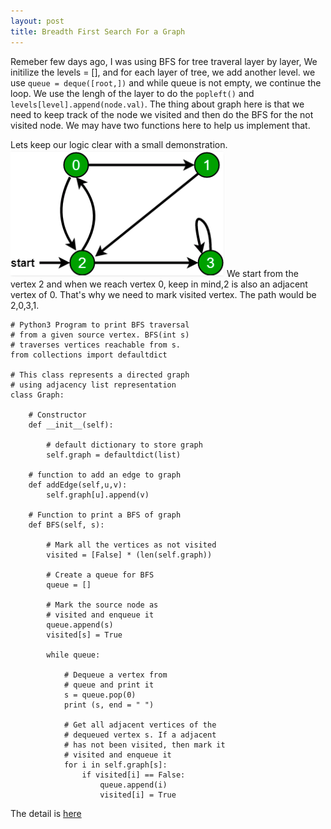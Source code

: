 ```yaml
---
layout: post
title: Breadth First Search For a Graph
---
```

Remeber few days ago, I was using BFS for tree traveral layer by layer, We initilize the levels = [], and for each layer of tree, we add another level. we use `queue = deque([root,])` and while queue is not empty, we continue the loop. We use the lengh of the layer to do the `popleft()` and `levels[level].append(node.val)`. The thing about graph here is that we need to keep track of the node we visited and then do the BFS for the not visited node. We may have two functions here to help us implement that.

Lets keep our logic clear with a small demonstration.
<img src="/img/posts/graph.png" alt="another pic" aligh="center"/>
We start from the vertex 2 and when we reach vertex 0, keep in mind,2 is also an adjacent vertex of 0. That's why we need to mark visited vertex. The path would be 2,0,3,1.
~~~
# Python3 Program to print BFS traversal 
# from a given source vertex. BFS(int s) 
# traverses vertices reachable from s. 
from collections import defaultdict 
  
# This class represents a directed graph 
# using adjacency list representation 
class Graph: 
  
    # Constructor 
    def __init__(self): 
  
        # default dictionary to store graph 
        self.graph = defaultdict(list) 
  
    # function to add an edge to graph 
    def addEdge(self,u,v): 
        self.graph[u].append(v) 
  
    # Function to print a BFS of graph 
    def BFS(self, s): 
  
        # Mark all the vertices as not visited 
        visited = [False] * (len(self.graph)) 
  
        # Create a queue for BFS 
        queue = [] 
  
        # Mark the source node as  
        # visited and enqueue it 
        queue.append(s) 
        visited[s] = True
  
        while queue: 
  
            # Dequeue a vertex from  
            # queue and print it 
            s = queue.pop(0) 
            print (s, end = " ") 
  
            # Get all adjacent vertices of the 
            # dequeued vertex s. If a adjacent 
            # has not been visited, then mark it 
            # visited and enqueue it 
            for i in self.graph[s]: 
                if visited[i] == False: 
                    queue.append(i) 
                    visited[i] = True
~~~
The detail is [here](https://www.geeksforgeeks.org/breadth-first-search-or-bfs-for-a-graph/)
